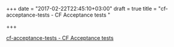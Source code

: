 +++
date = "2017-02-22T22:45:10+03:00"
draft = true
title = "cf-acceptance-tests - CF Acceptance tests "

+++

<p><a href="https://t.co/mgTiJxd95q">cf-acceptance-tests - CF Acceptance tests </a></p>
